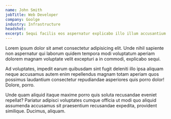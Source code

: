 ```yaml
---
name: John Smith
jobTitle: Web Developer
company: Goolge
industry: Infrastructure
headshot:
excerpt: Sequi facilis eos aspernatur explicabo illo illum accusantium eveniet harum, laborum obcaecati voluptatem perspiciatis vel quas, nemo enim est aliquam praesentium repellat inventore non.
---
```


Lorem ipsum dolor sit amet consectetur adipisicing elit. Unde nihil sapiente non aspernatur qui laborum quidem tempora modi voluptatum aperiam dolorem magnam voluptate velit excepturi a in commodi, explicabo sequi.

Ad voluptates, impedit earum quibusdam sint fugit deleniti illo ipsa aliquam neque accusamus autem enim repellendus magnam totam aperiam quos possimus laudantium consectetur repudiandae asperiores quis porro dolor! Dolore, porro.


Unde quam aliquid itaque maxime porro quis soluta recusandae eveniet repellat? Pariatur adipisci voluptates cumque officia ut modi quo aliquid assumenda accusamus sit praesentium recusandae expedita, provident similique. Ducimus, aliquam.